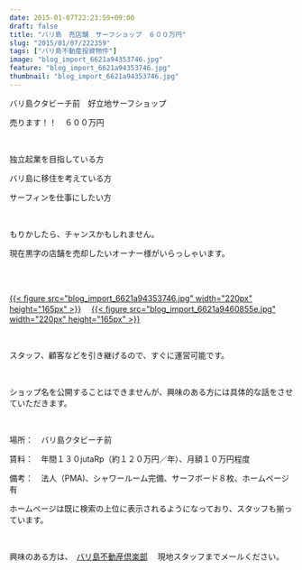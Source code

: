 ```yaml
---
date: 2015-01-07T22:23:59+09:00
draft: false
title: "バリ島　売店舗　サーフショップ　６００万円"
slug: "2015/01/07/222359"
tags: ["バリ島不動産投資物件"]
image: "blog_import_6621a94353746.jpg"
feature: "blog_import_6621a94353746.jpg"
thumbnail: "blog_import_6621a94353746.jpg"
---
```

<p>バリ島クタビーチ前　好立地サーフショップ</p><p>売ります！！　６００万円</p><br/><p>独立起業を目指している方</p><p>バリ島に移住を考えている方</p><p>サーフィンを仕事にしたい方</p><br/><p>もりかしたら、チャンスかもしれません。</p><p>現在黒字の店舗を売却したいオーナー様がいらっしゃいます。</p><br/><p><br/><a href="blog_import_6621a9448a075.jpg">{{< figure src="blog_import_6621a94353746.jpg" width="220px" height="165px" >}}</a> 　<a href="blog_import_6621a9473df2e.jpg">{{< figure src="blog_import_6621a9460855e.jpg" width="220px" height="165px" >}}</a> <br/></p><br/><p>スタッフ、顧客などを引き継げるので、すぐに運営可能です。</p><br/><p>ショップ名を公開することはできませんが、興味のある方には具体的な話をさせていただきます。</p><br/><p>場所：　バリ島クタビーチ前</p><p>賃料：　年間１３０jutaRp（約１２０万円／年）、月額１０万円程度</p><p>備考：　法人（PMA)、シャワールーム完備、サーフボード８枚、ホームページ有</p><p>ホームページは既に検索の上位に表示されるようになっており、スタッフも揃っています。</p><br/><p>興味のある方は、　<a href="?page_id=977" target="_blank">バリ島不動産倶楽部</a> 　現地スタッフまでメールください。</p><br/>

